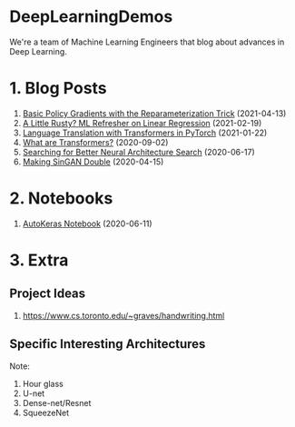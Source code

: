 # DeepLearningDemos
We're a team of Machine Learning Engineers that blog about advances in Deep Learning.

# 1. Blog Posts
1. [Basic Policy Gradients with the Reparameterization Trick](https://deepganteam.medium.com/basic-policy-gradients-with-the-reparameterization-trick-24312c7dbcd) (2021-04-13)
1. [A Little Rusty? ML Refresher on Linear Regression](https://deepganteam.medium.com/a-little-rusty-ml-refresher-on-linear-regression-76ef4afc6474) (2021-02-19)
1. [Language Translation with Transformers in PyTorch](https://chatbotslife.com/language-translation-with-transformers-in-pytorch-ff8b32cf848?gi=df7018b86372) (2021-01-22)
1. [What are Transformers?](https://medium.com/@deepganteam/what-are-transformers-b687f2bcdf49) (2020-09-02)
1. [Searching for Better Neural Architecture Search](https://medium.com/@deepganteam/searching-for-better-neural-architecture-search-ea91338caa11) (2020-06-17)
1. [Making SinGAN Double](https://medium.com/@deepganteam/making-singan-double-8568490b572e) (2020-04-15)

# 2. Notebooks
1. [AutoKeras Notebook](https://github.com/wileyw/DeepLearningDemos/blob/master/NeuralArchitectureSearch/Autokeras.ipynb) (2020-06-11)

# 3. Extra
## Project Ideas
1. https://www.cs.toronto.edu/~graves/handwriting.html

## Specific Interesting Architectures
Note:
1. Hour glass
1. U-net
1. Dense-net/Resnet
1. SqueezeNet

